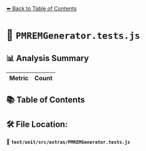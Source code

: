 [⬅️ Back to Table of Contents](../../../../index.md)

# 📄 `PMREMGenerator.tests.js`

## 📊 Analysis Summary

| Metric | Count |
|--------|-------|

## 📚 Table of Contents


## 🛠️ File Location:
📂 **`test/unit/src/extras/PMREMGenerator.tests.js`**
